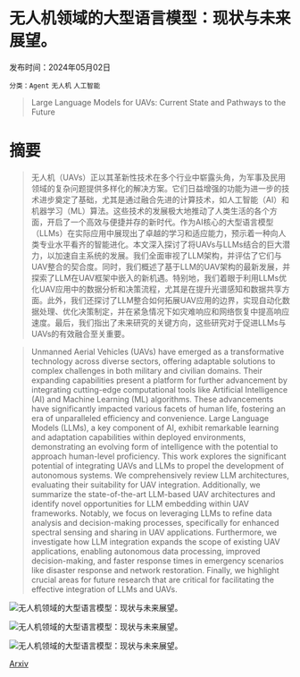 # 无人机领域的大型语言模型：现状与未来展望。

发布时间：2024年05月02日

`分类：Agent` `无人机` `人工智能`

> Large Language Models for UAVs: Current State and Pathways to the Future

# 摘要

> 无人机（UAVs）正以其革新性技术在多个行业中崭露头角，为军事及民用领域的复杂问题提供多样化的解决方案。它们日益增强的功能为进一步的技术进步奠定了基础，尤其是通过融合先进的计算技术，如人工智能（AI）和机器学习（ML）算法。这些技术的发展极大地推动了人类生活的各个方面，开启了一个高效与便捷并存的新时代。作为AI核心的大型语言模型（LLMs）在实际应用中展现出了卓越的学习和适应能力，预示着一种向人类专业水平看齐的智能进化。本文深入探讨了将UAVs与LLMs结合的巨大潜力，以加速自主系统的发展。我们全面审视了LLM架构，并评估了它们与UAV整合的契合度。同时，我们概述了基于LLM的UAV架构的最新发展，并探索了LLM在UAV框架中嵌入的新机遇。特别地，我们着眼于利用LLMs优化UAV应用中的数据分析和决策流程，尤其是在提升光谱感知和数据共享方面。此外，我们还探讨了LLM整合如何拓展UAV应用的边界，实现自动化数据处理、优化决策制定，并在紧急情况下如灾难响应和网络恢复中提高响应速度。最后，我们指出了未来研究的关键方向，这些研究对于促进LLMs与UAVs的有效融合至关重要。

> Unmanned Aerial Vehicles (UAVs) have emerged as a transformative technology across diverse sectors, offering adaptable solutions to complex challenges in both military and civilian domains. Their expanding capabilities present a platform for further advancement by integrating cutting-edge computational tools like Artificial Intelligence (AI) and Machine Learning (ML) algorithms. These advancements have significantly impacted various facets of human life, fostering an era of unparalleled efficiency and convenience. Large Language Models (LLMs), a key component of AI, exhibit remarkable learning and adaptation capabilities within deployed environments, demonstrating an evolving form of intelligence with the potential to approach human-level proficiency. This work explores the significant potential of integrating UAVs and LLMs to propel the development of autonomous systems. We comprehensively review LLM architectures, evaluating their suitability for UAV integration. Additionally, we summarize the state-of-the-art LLM-based UAV architectures and identify novel opportunities for LLM embedding within UAV frameworks. Notably, we focus on leveraging LLMs to refine data analysis and decision-making processes, specifically for enhanced spectral sensing and sharing in UAV applications. Furthermore, we investigate how LLM integration expands the scope of existing UAV applications, enabling autonomous data processing, improved decision-making, and faster response times in emergency scenarios like disaster response and network restoration. Finally, we highlight crucial areas for future research that are critical for facilitating the effective integration of LLMs and UAVs.

![无人机领域的大型语言模型：现状与未来展望。](../../..//opt/data/Projects/HuggingArxiv/paper_images/2405.01745/x1.png)

![无人机领域的大型语言模型：现状与未来展望。](../../..//opt/data/Projects/HuggingArxiv/paper_images/2405.01745/x2.png)

![无人机领域的大型语言模型：现状与未来展望。](../../..//opt/data/Projects/HuggingArxiv/paper_images/2405.01745/x3.png)

[Arxiv](https://arxiv.org/abs/2405.01745)
